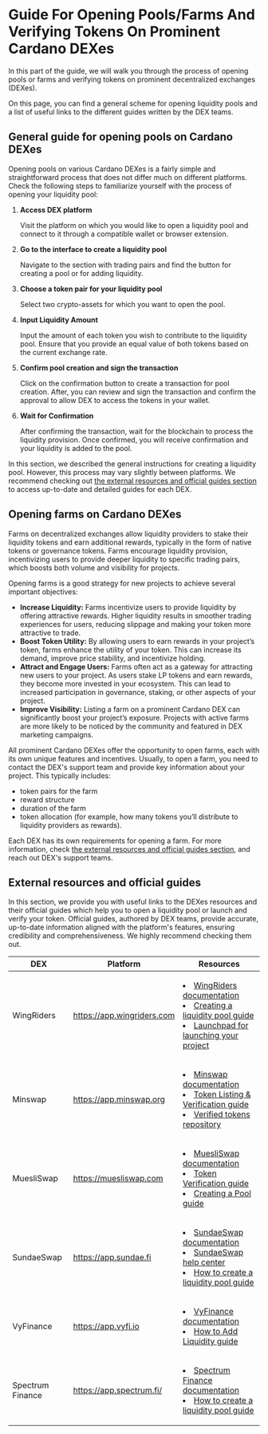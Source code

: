 # Guide For Opening Pools/Farms And Verifying Tokens On Prominent Cardano DEXes

In this part of the guide, we will walk you through the process of opening pools or farms and verifying tokens on prominent decentralized exchanges (DEXes).

On this page, you can find a general scheme for opening liquidity pools and a list of useful links to the different guides written by the DEX teams.

## General guide for opening pools on Cardano DEXes

Opening pools on various Cardano DEXes is a fairly simple and straightforward process that does not differ much on different platforms. Check the following steps to familiarize yourself with the process of opening your liquidity pool:

1. **Access DEX platform**

    Visit the platform on which you would like to open a liquidity pool and connect to it through a compatible wallet or browser extension.

2. **Go to the interface to create a liquidity pool**

    Navigate to the section with trading pairs and find the button for creating a pool or for adding liquidity.

3. **Choose a token pair for your liquidity pool**

    Select two crypto-assets for which you want to open the pool.

4. **Input Liquidity Amount**

    Input the amount of each token you wish to contribute to the liquidity pool. Ensure that you provide an equal value of both tokens based on the current exchange rate.

5. **Confirm pool creation and sign the transaction**

    Click on the confirmation button to create a transaction for pool creation. After, you can review and sign the transaction and confirm the approval to allow DEX to access the tokens in your wallet.

6. **Wait for Confirmation**

    After confirming the transaction, wait for the blockchain to process the liquidity provision. Once confirmed, you will receive confirmation and your liquidity is added to the pool.

In this section, we described the general instructions for creating a liquidity pool. However, this process may vary slightly between platforms. We recommend checking out [the external resources and official guides section](#external-resources-and-official-guides) to access up-to-date and detailed guides for each DEX.

## Opening farms on Cardano DEXes

Farms on decentralized exchanges allow liquidity providers to stake their liquidity tokens and earn additional rewards, typically in the form of native tokens or governance tokens. Farms encourage liquidity provision, incentivizing users to provide deeper liquidity to specific trading pairs, which boosts both volume and visibility for projects. 

Opening farms is a good strategy for new projects to achieve several important objectives:

- **Increase Liquidity:** Farms incentivize users to provide liquidity by offering attractive rewards. Higher liquidity results in smoother trading experiences for users, reducing slippage and making your token more attractive to trade.
- **Boost Token Utility:** By allowing users to earn rewards in your project’s token, farms enhance the utility of your token. This can increase its demand, improve price stability, and incentivize holding.
- **Attract and Engage Users:** Farms often act as a gateway for attracting new users to your project. As users stake LP tokens and earn rewards, they become more invested in your ecosystem. This can lead to increased participation in governance, staking, or other aspects of your project.
- **Improve Visibility:** Listing a farm on a prominent Cardano DEX can significantly boost your project’s exposure. Projects with active farms are more likely to be noticed by the community and featured in DEX marketing campaigns.

All prominent Cardano DEXes offer the opportunity to open farms, each with its own unique features and incentives. Usually, to open a farm, you need to contact the DEX's support team and provide key information about your project. This typically includes:
- token pairs for the farm
- reward structure
- duration of the farm
- token allocation (for example, how many tokens you’ll distribute to liquidity providers as rewards).

Each DEX has its own requirements for opening a farm. For more information, check [the external resources and official guides section](#external-resources-and-official-guides), and reach out DEX's support teams.

## External resources and official guides

In this section, we provide you with useful links to the DEXes resources and their official guides which help you to open a liquidity pool or launch and verify your token. Official guides, authored by DEX teams, provide accurate, up-to-date information aligned with the platform's features, ensuring credibility and comprehensiveness. We highly recommend checking them out.

|DEX|Platform|Resources|
|---|---|---|
|WingRiders|https://app.wingriders.com|<ul style='padding-left: 0;list-style-position: inside;'><li>[WingRiders documentation](https://docs.wingriders.com/)</li><li>[Creating a liquidity pool guide](https://docs.wingriders.com/actions/creating-a-liquidity-pool)</li><li>[Launchpad for launching your project](https://app.wingriders.com/launchpad)</li></ul>|
|Minswap|https://app.minswap.org|<ul style='padding-left: 0;list-style-position: inside;'><li>[Minswap documentation](https://docs.minswap.org/)</li><li>[Token Listing & Verification guide](https://docs.minswap.org/faq/token-launching-and-farming/1.-token-listing-and-verification)</li><li>[Verified tokens repository](https://github.com/minswap/verified-tokens)</li></ul>|
|MuesliSwap|https://muesliswap.com|<ul style='padding-left: 0;list-style-position: inside;'><li>[MuesliSwap documentation](https://docs.muesliswap.com/)</li><li>[Token Verification guide](https://docs.muesliswap.com/cardano/token-listing/token-verification)</li><li>[Creating a Pool guide](https://docs.muesliswap.com/cardano/token-listing/creating-a-pool)</li></ul>|
|SundaeSwap|https://app.sundae.fi|<ul style='padding-left: 0;list-style-position: inside;'><li>[SundaeSwap documentation](https://docs.sundaeswap.finance/)</li><li>[SundaeSwap help center](https://help.sundaeswap.finance/en/)</li><li>[How to create a liquidity pool guide](https://help.sundaeswap.finance/en/articles/5852140-how-to-create-a-liquidity-pool)</li></ul>|
|VyFinance|https://app.vyfi.io|<ul style='padding-left: 0;list-style-position: inside;'><li>[VyFinance documentation](https://docs.vyfi.io/)</li><li>[How to Add Liquidity guide](https://docs.vyfi.io/vy-finance-products/dex/how-to-add-liquidity)</li></ul>|
|Spectrum Finance|https://app.spectrum.fi/|<ul style='padding-left: 0;list-style-position: inside;'><li>[Spectrum Finance documentation](https://docs.spectrum.fi)</li><li>[How to create a liquidity pool guide](https://docs.spectrum.fi/docs/user-guides/how-to-create-liquidity-pool)</li></ul>|
